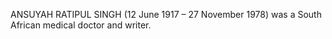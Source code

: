 ANSUYAH RATIPUL SINGH (12 June 1917 – 27 November 1978) was a South African medical doctor and writer.
